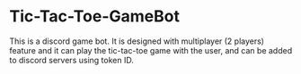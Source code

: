 # Tic-Tac-Toe-GameBot
This is a discord game bot. It is designed with multiplayer (2 players) feature and it can play the tic-tac-toe game with the user, and can be added to  discord servers using token ID.
